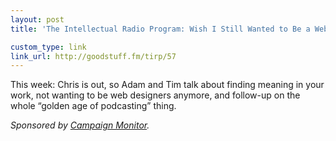 ```yaml
---
layout: post
title: 'The Intellectual Radio Program: Wish I Still Wanted to Be a Web Designer'

custom_type: link
link_url: http://goodstuff.fm/tirp/57
---
```

This week: Chris is out, so Adam and Tim talk about finding meaning in your work, not wanting to be web designers anymore, and follow-up on the whole “golden age of podcasting” thing.

*Sponsored by [Campaign Monitor](http://www.campaignmonitor.com/).*
